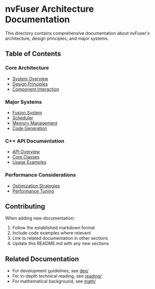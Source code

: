 # nvFuser Architecture Documentation

This directory contains comprehensive documentation about nvFuser's architecture, design principles, and major systems.

## Table of Contents

### Core Architecture
- [System Overview](system-overview.md)
- [Design Principles](design-principles.md)
- [Component Interaction](component-interaction.md)

### Major Systems
- [Fusion System](fusion-system.md)
- [Scheduler](scheduler.md)
- [Memory Management](memory-management.md)
- [Code Generation](code-generation.md)

### C++ API Documentation
- [API Overview](api-overview.md)
- [Core Classes](core-classes.md)
- [Usage Examples](usage-examples.md)

### Performance Considerations
- [Optimization Strategies](optimization-strategies.md)
- [Performance Tuning](performance-tuning.md)

## Contributing
When adding new documentation:
1. Follow the established markdown format
2. Include code examples where relevant
3. Link to related documentation in other sections
4. Update this README.md with any new sections

## Related Documentation
- For development guidelines, see [dev/](../dev/)
- For in-depth technical reading, see [reading/](../reading/)
- For mathematical background, see [math/](../math/) 